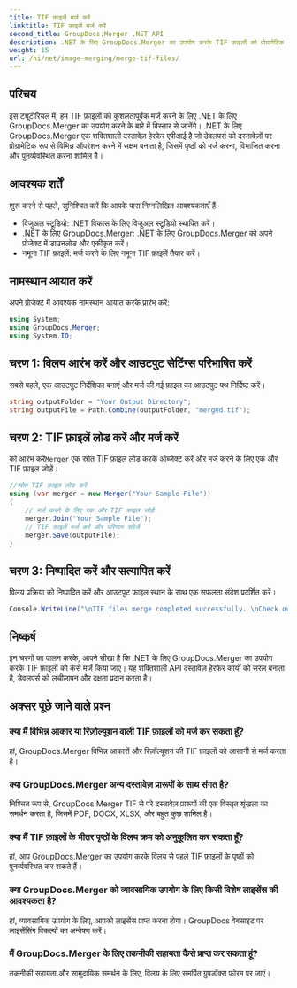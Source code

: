 ```yaml
---
title: TIF फ़ाइलें मर्ज करें
linktitle: TIF फ़ाइलें मर्ज करें
second_title: GroupDocs.Merger .NET API
description: .NET के लिए GroupDocs.Merger का उपयोग करके TIF फ़ाइलों को प्रोग्रामेटिक रूप से मर्ज करना सीखें। .NET डेवलपर्स के लिए कुशल दस्तावेज़ हेरफेर एपीआई।
weight: 15
url: /hi/net/image-merging/merge-tif-files/
---
```

## परिचय
इस ट्यूटोरियल में, हम TIF फ़ाइलों को कुशलतापूर्वक मर्ज करने के लिए .NET के लिए GroupDocs.Merger का उपयोग करने के बारे में विस्तार से जानेंगे। .NET के लिए GroupDocs.Merger एक शक्तिशाली दस्तावेज़ हेरफेर एपीआई है जो डेवलपर्स को दस्तावेज़ों पर प्रोग्रामेटिक रूप से विभिन्न ऑपरेशन करने में सक्षम बनाता है, जिसमें पृष्ठों को मर्ज करना, विभाजित करना और पुनर्व्यवस्थित करना शामिल है।
## आवश्यक शर्तें
शुरू करने से पहले, सुनिश्चित करें कि आपके पास निम्नलिखित आवश्यकताएँ हैं:
- विजुअल स्टूडियो: .NET विकास के लिए विजुअल स्टूडियो स्थापित करें।
- .NET के लिए GroupDocs.Merger: .NET के लिए GroupDocs.Merger को अपने प्रोजेक्ट में डाउनलोड और एकीकृत करें।
- नमूना TIF फ़ाइलें: मर्ज करने के लिए नमूना TIF फ़ाइलें तैयार करें।

## नामस्थान आयात करें
अपने प्रोजेक्ट में आवश्यक नामस्थान आयात करके प्रारंभ करें:
```csharp
using System; 
using GroupDocs.Merger;
using System.IO;
```
## चरण 1: विलय आरंभ करें और आउटपुट सेटिंग्स परिभाषित करें
सबसे पहले, एक आउटपुट निर्देशिका बनाएं और मर्ज की गई फ़ाइल का आउटपुट पथ निर्दिष्ट करें।
```csharp
string outputFolder = "Your Output Directory";
string outputFile = Path.Combine(outputFolder, "merged.tif");
```
## चरण 2: TIF फ़ाइलें लोड करें और मर्ज करें
 को आरंभ करें`Merger` एक स्रोत TIF फ़ाइल लोड करके ऑब्जेक्ट करें और मर्ज करने के लिए एक और TIF फ़ाइल जोड़ें।
```csharp
//स्रोत TIF फ़ाइल लोड करें
using (var merger = new Merger("Your Sample File"))
{
    // मर्ज करने के लिए एक और TIF फ़ाइल जोड़ें
    merger.Join("Your Sample File");
    // TIF फ़ाइलें मर्ज करें और परिणाम सहेजें
    merger.Save(outputFile);
}
```
## चरण 3: निष्पादित करें और सत्यापित करें
विलय प्रक्रिया को निष्पादित करें और आउटपुट फ़ाइल स्थान के साथ एक सफलता संदेश प्रदर्शित करें।
```csharp
Console.WriteLine("\nTIF files merge completed successfully. \nCheck output in {0}", outputFolder);
```

## निष्कर्ष
इन चरणों का पालन करके, आपने सीखा है कि .NET के लिए GroupDocs.Merger का उपयोग करके TIF फ़ाइलों को कैसे मर्ज किया जाए। यह शक्तिशाली API दस्तावेज़ हेरफेर कार्यों को सरल बनाता है, डेवलपर्स को लचीलापन और दक्षता प्रदान करता है।

## अक्सर पूछे जाने वाले प्रश्न
### क्या मैं विभिन्न आकार या रिज़ोल्यूशन वाली TIF फ़ाइलों को मर्ज कर सकता हूँ?
हां, GroupDocs.Merger विभिन्न आकारों और रिज़ॉल्यूशन की TIF फ़ाइलों को आसानी से मर्ज करता है।
### क्या GroupDocs.Merger अन्य दस्तावेज़ प्रारूपों के साथ संगत है?
निश्चित रूप से, GroupDocs.Merger TIF से परे दस्तावेज़ प्रारूपों की एक विस्तृत श्रृंखला का समर्थन करता है, जिसमें PDF, DOCX, XLSX, और बहुत कुछ शामिल है।
### क्या मैं TIF फ़ाइलों के भीतर पृष्ठों के विलय क्रम को अनुकूलित कर सकता हूँ?
हां, आप GroupDocs.Merger का उपयोग करके विलय से पहले TIF फ़ाइलों के पृष्ठों को पुनर्व्यवस्थित कर सकते हैं।
### क्या GroupDocs.Merger को व्यावसायिक उपयोग के लिए किसी विशेष लाइसेंस की आवश्यकता है?
हां, व्यावसायिक उपयोग के लिए, आपको लाइसेंस प्राप्त करना होगा। GroupDocs वेबसाइट पर लाइसेंसिंग विकल्पों का अन्वेषण करें।
### मैं GroupDocs.Merger के लिए तकनीकी सहायता कैसे प्राप्त कर सकता हूं?
तकनीकी सहायता और सामुदायिक समर्थन के लिए, विलय के लिए समर्पित ग्रुपडॉक्स फोरम पर जाएं।